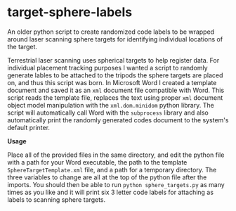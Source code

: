# target-sphere-labels
An older python script to create randomized code labels to be wrapped around laser scanning sphere targets for identifying individual locations of the target. 

Terrestrial laser scanning uses spherical targets to help register data.
For individual placement tracking purposes I wanted a script to randomly generate lables to be attached to the tripods the sphere targets are placed on, and thus this script was born. 
In Microsoft Word I created a template document and saved it as an `xml` document file compatible with Word.
This script reads the template file, replaces the text using proper `xml` document object model manipulation with the `xml.dom.minidom` python library.
The script will automatically call Word with the `subprocess` library and also automatically print the randomly generated codes document to the system's default printer. 

**Usage**

Place all of the provided files in the same directory, and edit the python file with a path for your Word executable, the path to the template `SphereTargetTemplate.xml` file, and a path for a temporary directory. The three variables to change are all at the top of the python file after the imports. You should then be able to run `python sphere_targets.py` as many times as you like and it will print six 3 letter code labels for attaching as labels to scanning sphere targets. 
